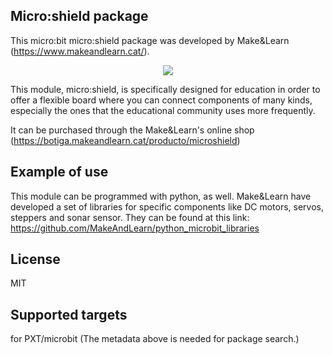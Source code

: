 ## Micro:shield package
This micro:bit micro:shield package was developed by Make&Learn (https://www.makeandlearn.cat/).

<p align="center">
  <img src="https://github.com/MakeAndLearn/pxt-microshield/blob/master/microshield.png">
</p>

This module, micro:shield, is specifically designed for education in order to offer a flexible board where you can connect components of many kinds, especially the ones that the educational community uses more frequently.

It can be purchased through the Make&Learn's online shop (https://botiga.makeandlearn.cat/producto/microshield)

## Example of use




This module can be programmed with python, as well. Make&Learn have developed a set of libraries for specific components like  DC motors, servos, steppers and sonar sensor. They can be found at this link: https://github.com/MakeAndLearn/python_microbit_libraries

## License
MIT

## Supported targets
for PXT/microbit (The metadata above is needed for package search.)
